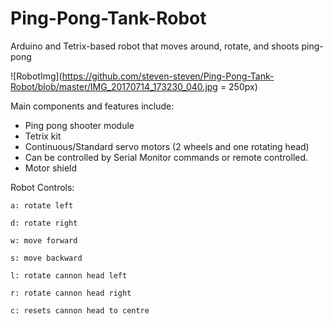 # Ping-Pong-Tank-Robot
Arduino and Tetrix-based robot that moves around, rotate, and shoots ping-pong

![RobotImg](https://github.com/steven-steven/Ping-Pong-Tank-Robot/blob/master/IMG_20170714_173230_040.jpg = 250px)

Main components and features include: 
  - Ping pong shooter module
  - Tetrix kit
  - Continuous/Standard servo motors (2 wheels and one rotating head)
  - Can be controlled by Serial Monitor commands or remote controlled.
  - Motor shield
 
Robot Controls: 

    a: rotate left

    d: rotate right

    w: move forward

    s: move backward

    l: rotate cannon head left

    r: rotate cannon head right

    c: resets cannon head to centre
